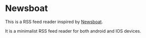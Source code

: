 # Newsboat

This is a RSS feed reader inspired by [Newsboat](https://github.com/newsboat/newsboat).

It is a minimalist RSS feed reader for both android and IOS devices.